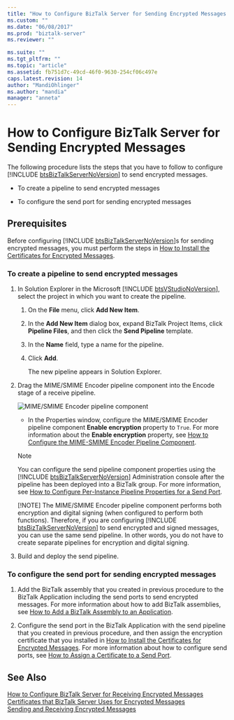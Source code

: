 ```yaml
---
title: "How to Configure BizTalk Server for Sending Encrypted Messages | Microsoft Docs"
ms.custom: ""
ms.date: "06/08/2017"
ms.prod: "biztalk-server"
ms.reviewer: ""

ms.suite: ""
ms.tgt_pltfrm: ""
ms.topic: "article"
ms.assetid: fb751d7c-49cd-46f0-9630-254cf06c497e
caps.latest.revision: 14
author: "MandiOhlinger"
ms.author: "mandia"
manager: "anneta"
---
```

# How to Configure BizTalk Server for Sending Encrypted Messages
The following procedure lists the steps that you have to follow to configure [!INCLUDE [btsBizTalkServerNoVersion](../includes/btsbiztalkservernoversion-md.md)] to send encrypted messages.  
  
-   To create a pipeline to send encrypted messages  
  
-   To configure the send port for sending encrypted messages  
  
## Prerequisites  
 Before configuring [!INCLUDE [btsBizTalkServerNoVersion](../includes/btsbiztalkservernoversion-md.md)]s for sending encrypted messages, you must perform the steps in [How to Install the Certificates for Encrypted Messages](../core/how-to-install-the-certificates-for-encrypted-messages.md).  
  
### To create a pipeline to send encrypted messages  
  
1. In Solution Explorer in the Microsoft [!INCLUDE [btsVStudioNoVersion](../includes/btsvstudionoversion-md.md)], select the project in which you want to create the pipeline.  
  
   1.  On the **File** menu, click **Add New Item**.  
  
   2.  In the **Add New Item** dialog box, expand BizTalk Project Items, click **Pipeline Files**, and then click the **Send Pipeline** template.  
  
   3.  In the **Name** field, type a name for the pipeline.  
  
   4.  Click **Add**.  
  
        The new pipeline appears in Solution Explorer.  
  
2. Drag the MIME/SMIME Encoder pipeline component into the Encode stage of a receive pipeline.  
  
    ![MIME&#47;SMIME Encoder pipeline component](../core/media/bts-dev-mimesmimeencoder.gif "BTS_DEV_MIMESMIMEEncoder")  
  
   -   In the Properties window, configure the MIME/SMIME Encoder pipeline component **Enable encryption** property to `True`. For more information about the **Enable encryption** property, see [How to Configure the MIME-SMIME Encoder Pipeline Component](../core/how-to-configure-the-mime-smime-encoder-pipeline-component.md).  
  
   > [!NOTE]
   >  You can configure the send pipeline component properties using the [!INCLUDE [btsBizTalkServerNoVersion](../includes/btsbiztalkservernoversion-md.md)] Administration console after the pipeline has been deployed into a BizTalk group. For more information, see [How to Configure Per-Instance Pipeline Properties for a Send Port](../core/how-to-configure-per-instance-pipeline-properties-for-a-send-port.md).  
   > 
   > [!NOTE]
   >  The MIME/SMIME Encoder pipeline component performs both encryption and digital signing (when configured to perform both functions). Therefore, if you are configuring [!INCLUDE [btsBizTalkServerNoVersion](../includes/btsbiztalkservernoversion-md.md)] to send encrypted and signed messages, you can use the same send pipeline. In other words, you do not have to create separate pipelines for encryption and digital signing.  
  
3. Build and deploy the send pipeline.  
  
### To configure the send port for sending encrypted messages  
  
1.  Add the BizTalk assembly that you created in previous procedure to the BizTalk Application including the send ports to send encrypted messages. For more information about how to add BizTalk assemblies, see [How to Add a BizTalk Assembly to an Application](../core/how-to-add-a-biztalk-assembly-to-an-application.md).  
  
2.  Configure the send port in the BizTalk Application with the send pipeline that you created in previous procedure, and then assign the encryption certificate that you installed in [How to Install the Certificates for Encrypted Messages](../core/how-to-install-the-certificates-for-encrypted-messages.md). For more information about how to configure send ports, see [How to Assign a Certificate to a Send Port](../core/how-to-assign-a-certificate-to-a-send-port.md).  
  
## See Also  
 [How to Configure BizTalk Server for Receiving Encrypted Messages](../core/how-to-configure-biztalk-server-for-receiving-encrypted-messages.md)   
 [Certificates that BizTalk Server Uses for Encrypted Messages](../core/certificates-that-biztalk-server-uses-for-encrypted-messages.md)   
 [Sending and Receiving Encrypted Messages](../core/sending-and-receiving-encrypted-messages.md)